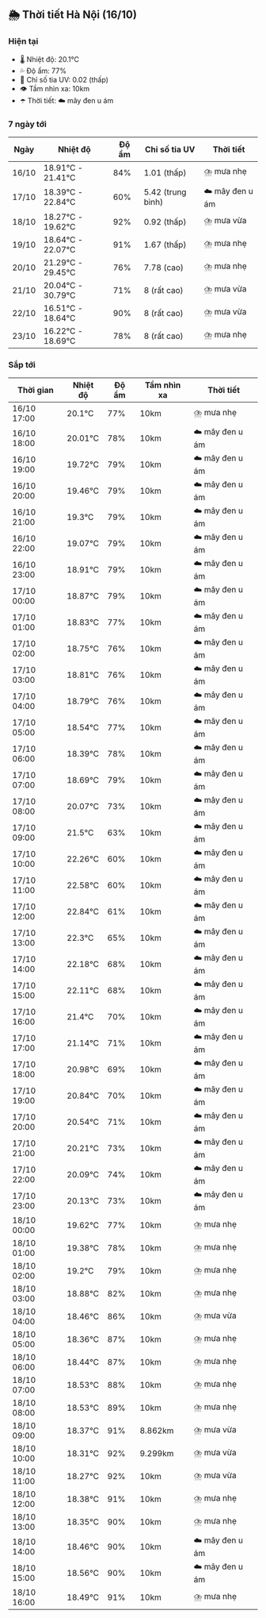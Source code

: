 ## 🌦️ Thời tiết Hà Nội (16/10)

### Hiện tại

- 🌡️ Nhiệt độ: 20.1℃
- 💦 Độ ẩm: 77%
- 🌟 Chỉ số tia UV: 0.02 (thấp)
- 👁️ Tầm nhìn xa: 10km
- ☂️ Thời tiết: ☁️ mây đen u ám

### 7 ngày tới

| Ngày | Nhiệt độ | Độ ẩm | Chỉ số tia UV | Thời tiết |
| --- | --- | --- | --- | --- |
| 16/10 | 18.91℃ - 21.41℃ | 84% | 1.01 (thấp) | ⛈️ mưa nhẹ |
| 17/10 | 18.39℃ - 22.84℃ | 60% | 5.42 (trung bình) | ☁️ mây đen u ám |
| 18/10 | 18.27℃ - 19.62℃ | 92% | 0.92 (thấp) | ⛈️ mưa vừa |
| 19/10 | 18.64℃ - 22.07℃ | 91% | 1.67 (thấp) | ⛈️ mưa nhẹ |
| 20/10 | 21.29℃ - 29.45℃ | 76% | 7.78 (cao) | ⛈️ mưa nhẹ |
| 21/10 | 20.04℃ - 30.79℃ | 71% | 8 (rất cao) | ⛈️ mưa vừa |
| 22/10 | 16.51℃ - 18.64℃ | 90% | 8 (rất cao) | ⛈️ mưa vừa |
| 23/10 | 16.22℃ - 18.69℃ | 78% | 8 (rất cao) | ⛈️ mưa nhẹ |

### Sắp tới

| Thời gian | Nhiệt độ | Độ ẩm | Tầm nhìn xa | Thời tiết |
| --- | --- | --- | --- | --- |
| 16/10 17:00 | 20.1℃ | 77% | 10km | ⛈️ mưa nhẹ |
| 16/10 18:00 | 20.01℃ | 78% | 10km | ☁️ mây đen u ám |
| 16/10 19:00 | 19.72℃ | 79% | 10km | ☁️ mây đen u ám |
| 16/10 20:00 | 19.46℃ | 79% | 10km | ☁️ mây đen u ám |
| 16/10 21:00 | 19.3℃ | 79% | 10km | ☁️ mây đen u ám |
| 16/10 22:00 | 19.07℃ | 79% | 10km | ☁️ mây đen u ám |
| 16/10 23:00 | 18.91℃ | 79% | 10km | ☁️ mây đen u ám |
| 17/10 00:00 | 18.87℃ | 79% | 10km | ☁️ mây đen u ám |
| 17/10 01:00 | 18.83℃ | 77% | 10km | ☁️ mây đen u ám |
| 17/10 02:00 | 18.75℃ | 76% | 10km | ☁️ mây đen u ám |
| 17/10 03:00 | 18.81℃ | 76% | 10km | ☁️ mây đen u ám |
| 17/10 04:00 | 18.79℃ | 76% | 10km | ☁️ mây đen u ám |
| 17/10 05:00 | 18.54℃ | 77% | 10km | ☁️ mây đen u ám |
| 17/10 06:00 | 18.39℃ | 78% | 10km | ☁️ mây đen u ám |
| 17/10 07:00 | 18.69℃ | 79% | 10km | ☁️ mây đen u ám |
| 17/10 08:00 | 20.07℃ | 73% | 10km | ☁️ mây đen u ám |
| 17/10 09:00 | 21.5℃ | 63% | 10km | ☁️ mây đen u ám |
| 17/10 10:00 | 22.26℃ | 60% | 10km | ☁️ mây đen u ám |
| 17/10 11:00 | 22.58℃ | 60% | 10km | ☁️ mây đen u ám |
| 17/10 12:00 | 22.84℃ | 61% | 10km | ☁️ mây đen u ám |
| 17/10 13:00 | 22.3℃ | 65% | 10km | ☁️ mây đen u ám |
| 17/10 14:00 | 22.18℃ | 68% | 10km | ☁️ mây đen u ám |
| 17/10 15:00 | 22.11℃ | 68% | 10km | ☁️ mây đen u ám |
| 17/10 16:00 | 21.4℃ | 70% | 10km | ☁️ mây đen u ám |
| 17/10 17:00 | 21.14℃ | 71% | 10km | ☁️ mây đen u ám |
| 17/10 18:00 | 20.98℃ | 69% | 10km | ☁️ mây đen u ám |
| 17/10 19:00 | 20.84℃ | 70% | 10km | ☁️ mây đen u ám |
| 17/10 20:00 | 20.54℃ | 71% | 10km | ☁️ mây đen u ám |
| 17/10 21:00 | 20.21℃ | 73% | 10km | ☁️ mây đen u ám |
| 17/10 22:00 | 20.09℃ | 74% | 10km | ☁️ mây đen u ám |
| 17/10 23:00 | 20.13℃ | 73% | 10km | ☁️ mây đen u ám |
| 18/10 00:00 | 19.62℃ | 77% | 10km | ⛈️ mưa nhẹ |
| 18/10 01:00 | 19.38℃ | 78% | 10km | ⛈️ mưa nhẹ |
| 18/10 02:00 | 19.2℃ | 79% | 10km | ⛈️ mưa nhẹ |
| 18/10 03:00 | 18.88℃ | 82% | 10km | ⛈️ mưa nhẹ |
| 18/10 04:00 | 18.46℃ | 86% | 10km | ⛈️ mưa vừa |
| 18/10 05:00 | 18.36℃ | 87% | 10km | ⛈️ mưa nhẹ |
| 18/10 06:00 | 18.44℃ | 87% | 10km | ⛈️ mưa nhẹ |
| 18/10 07:00 | 18.53℃ | 88% | 10km | ⛈️ mưa nhẹ |
| 18/10 08:00 | 18.53℃ | 89% | 10km | ⛈️ mưa nhẹ |
| 18/10 09:00 | 18.37℃ | 91% | 8.862km | ⛈️ mưa vừa |
| 18/10 10:00 | 18.31℃ | 92% | 9.299km | ⛈️ mưa vừa |
| 18/10 11:00 | 18.27℃ | 92% | 10km | ⛈️ mưa vừa |
| 18/10 12:00 | 18.38℃ | 91% | 10km | ⛈️ mưa nhẹ |
| 18/10 13:00 | 18.35℃ | 90% | 10km | ⛈️ mưa nhẹ |
| 18/10 14:00 | 18.46℃ | 90% | 10km | ☁️ mây đen u ám |
| 18/10 15:00 | 18.56℃ | 90% | 10km | ☁️ mây đen u ám |
| 18/10 16:00 | 18.49℃ | 91% | 10km | ⛈️ mưa nhẹ |
